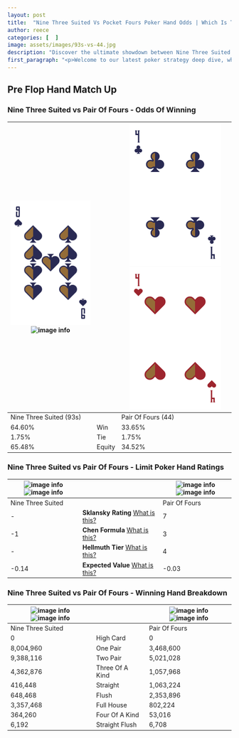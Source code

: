 ```yaml
---
layout: post
title:  "Nine Three Suited Vs Pocket Fours Poker Hand Odds | Which Is The Better Hand In Poker? A Complete Guide"
author: reece
categories: [  ]
image: assets/images/93s-vs-44.jpg
description: "Discover the ultimate showdown between Nine Three Suited and Pair Of Fours in poker! Uncover the odds, strategies, and scenarios where one hand triumphs over the other. Get ready to up your poker game with this thrilling analysis."
first_paragraph: "<p>Welcome to our latest poker strategy deep dive, where we're pitting two distinct hands against each other in a high-stakes showdown: Nine Three Suited vs Pair Of Fours.</p><p>In the dynamic world of poker, every decision counts, and knowing which hand holds the upper hand is key to your success at the table.</p><p>In this article, we'll dissect these two hands, explore the scenarios where one dominates the other, and equip you with the knowledge to make strategic choices that can tip the odds in your favor.</p><p>Get ready to unravel the intriguing dynamics of these poker hands and elevate your game to new heights.</p>"
---
```




[comment]: # (sp0)

## Pre Flop Hand Match Up

<div class="table hand-ratings" markdown="1"> 



### Nine Three Suited vs Pair Of Fours - Odds Of Winning


    
| ![image info](assets/images/hand1/9.png) ![image info](assets/images/hand1/3s.png) |  | ![image info](assets/images/hand2/4.png) ![image info](assets/images/hand2/4o.png) |
| -------- | -------- | -------- |
| Nine Three Suited (93s) |  | Pair Of Fours (44) |
| 64.60% | Win | 33.65% |
| 1.75% | Tie | 1.75% |
| 65.48% | Equity | 34.52% |




[comment]: # (sp1)



### Nine Three Suited vs Pair Of Fours - Limit Poker Hand Ratings


    
| ![image info](https://www.riverpairs.com/assets/images/hand1/9.png) ![image info](https://www.riverpairs.com/assets/images/hand1/3s.png) |  | ![image info](https://www.riverpairs.com/assets/images/hand2/4.png) ![image info](https://www.riverpairs.com/assets/images/hand2/4o.png) |
| -------- | -------- | -------- |
| Nine Three Suited |  | Pair Of Fours |
| - | **Sklansky Rating** [What is this?](/sklansky-rating-explained) | 7 |
| -1 | **Chen Formula** [What is this?](/chen-formula-explained) | 3 |
| - | **Hellmuth Tier** [What is this?](/Hellmuth-tier-explained) | 4 |
| -0.14 | **Expected Value** [What is this?](/expected-value-explained) | -0.03 |




[comment]: # (sp2)



### Nine Three Suited vs Pair Of Fours - Winning Hand Breakdown


    
| ![image info](https://www.riverpairs.com/assets/images/hand1/9.png) ![image info](https://www.riverpairs.com/assets/images/hand1/3s.png) |  | ![image info](https://www.riverpairs.com/assets/images/hand2/4.png) ![image info](https://www.riverpairs.com/assets/images/hand2/4o.png) |
| -------- | -------- | -------- |
| Nine Three Suited |  | Pair Of Fours |
| 0 | High Card | 0 |
| 8,004,960 | One Pair | 3,468,600 |
| 9,388,116 | Two Pair | 5,021,028 |
| 4,362,876 | Three Of A Kind | 1,057,968 |
| 416,448 | Straight | 1,063,224 |
| 648,468 | Flush | 2,353,896 |
| 3,357,468 | Full House | 802,224 |
| 364,260 | Four Of A Kind | 53,016 |
| 6,192 | Straight Flush | 6,708 |




[comment]: # (sp3)



</div>

[comment]: # (sp4)



[comment]: # (sp5)

